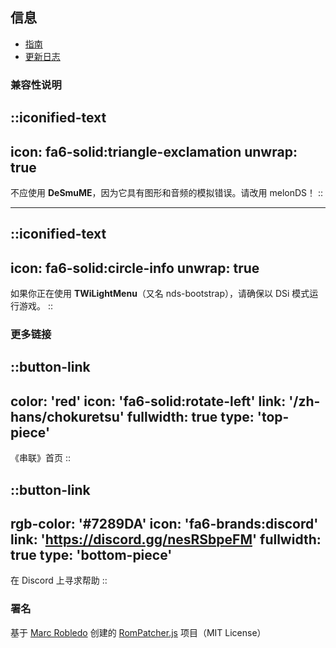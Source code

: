 ## 信息
* [指南](/zh-hans/chokuretsu/guide)
* [更新日志](https://github.com/haroohie-club/ChokuretsuTranslationRelease/releases)

### 兼容性说明
::iconified-text
---
icon: fa6-solid:triangle-exclamation
unwrap: true
---
不应使用 **DeSmuME**，因为它具有图形和音频的模拟错误。请改用 melonDS！
::

<hr/>

::iconified-text
---
icon: fa6-solid:circle-info
unwrap: true
---
如果你正在使用 **TWiLightMenu**（又名 nds-bootstrap），请确保以 DSi 模式运行游戏。
::

### 更多链接
::button-link
---
color: 'red'
icon: 'fa6-solid:rotate-left'
link: '/zh-hans/chokuretsu'
fullwidth: true
type: 'top-piece'
---
《串联》首页
::

::button-link
---
rgb-color: '#7289DA'
icon: 'fa6-brands:discord'
link: 'https://discord.gg/nesRSbpeFM'
fullwidth: true
type: 'bottom-piece'
---
在 Discord 上寻求帮助
::

### 署名
基于 [Marc Robledo](https://www.marcrobledo.com/) 创建的 [RomPatcher.js](https://github.com/marcrobledo/RomPatcher.js/) 项目（MIT License）